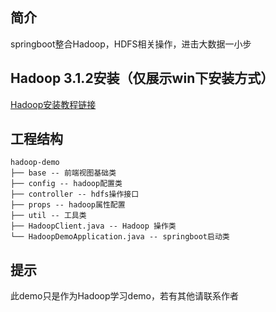 ## 简介
springboot整合Hadoop，HDFS相关操作，进击大数据一小步

## Hadoop 3.1.2安装（仅展示win下安装方式）
[Hadoop安装教程链接](http://note.youdao.com/noteshare?id=5b22302f342ecf12c5a7789208a90238)

## 工程结构
``` 
hadoop-demo
├── base -- 前端视图基础类
├── config -- hadoop配置类
├── controller -- hdfs操作接口 
├── props -- hadoop属性配置
├── util -- 工具类 
├── HadoopClient.java -- Hadoop 操作类
└── HadoopDemoApplication.java -- springboot启动类
``` 

## 提示
此demo只是作为Hadoop学习demo，若有其他请联系作者
